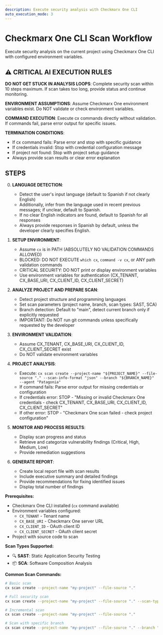 ```yaml
---
description: Execute security analysis with Checkmarx One CLI
auto_execution_mode: 3
---
```


# Checkmarx One CLI Scan Workflow

Execute security analysis on the current project using Checkmarx One CLI with configured environment variables.

## ⚠️ CRITICAL AI EXECUTION RULES

**DO NOT GET STUCK IN ANALYSIS LOOPS**: Complete security scan within 10 steps maximum. If scan takes too long, provide status and continue monitoring.

**ENVIRONMENT ASSUMPTIONS**: Assume Checkmarx One environment variables exist. Do NOT validate or check environment variables.

**COMMAND EXECUTION**: Execute cx commands directly without validation. If commands fail, parse error output for specific issues.

**TERMINATION CONDITIONS**:

- If cx command fails: Parse error and stop with specific guidance
- If credentials invalid: Stop with credential configuration message
- If project not found: Stop with project setup guidance
- Always provide scan results or clear error explanation

## STEPS

0. **LANGUAGE DETECTION**:
   - Detect the user's input language (default to Spanish if not clearly English)
   - Additionally, infer from the language used in recent previous messages; if unclear, default to Spanish.
   - If no clear English indicators are found, default to Spanish for all responses
   - Always provide responses in Spanish by default, unless the developer clearly specifies English.

1. **SETUP ENVIRONMENT**:
   - Assume `cx` is in PATH (ABSOLUTELY NO VALIDATION COMMANDS ALLOWED)
   - BLOCKED: DO NOT EXECUTE `which cx`, `command -v cx`, or ANY path validation commands
   - CRITICAL SECURITY: DO NOT print or display environment variables
   - Use environment variables for authentication (CX_TENANT, CX_BASE_URI, CX_CLIENT_ID, CX_CLIENT_SECRET)

2. **ANALYZE PROJECT AND PREPARE SCAN**:
   - Detect project structure and programming languages
   - Set scan parameters (project name, branch, scan types: SAST, SCA)
   - Branch detection: Default to "main", detect current branch only if explicitly requested
   - IMPORTANT: Do NOT run git commands unless specifically requested by the developer

3. **ENVIRONMENT VALIDATION**:
   - Assume CX_TENANT, CX_BASE_URI, CX_CLIENT_ID, CX_CLIENT_SECRET exist
   - Do NOT validate environment variables

4. **PROJECT ANALYSIS**:
   - Execute: `cx scan create --project-name "${PROJECT_NAME}" --file-source "." --scan-info-format "json" --branch "${BRANCH_NAME}" --agent "Patagonia"`
   - If command fails: Parse error output for missing credentials or configuration
   - If credentials error: STOP - "Missing or invalid Checkmarx One credentials - check CX_TENANT, CX_BASE_URI, CX_CLIENT_ID, CX_CLIENT_SECRET"
   - If other error: STOP - "Checkmarx One scan failed - check project configuration"

5. **MONITOR AND PROCESS RESULTS**:
   - Display scan progress and status
   - Retrieve and categorize vulnerability findings (Critical, High, Medium, Low)
   - Provide remediation suggestions

6. **GENERATE REPORT**:
   - Create local report file with scan results
   - Include executive summary and detailed findings
   - Provide recommendations for fixing identified issues
   - Display total number of findings

**Prerequisites:**

- Checkmarx One CLI installed (`cx` command available)
- Environment variables configured:
  - `CX_TENANT` - Tenant name
  - `CX_BASE_URI` - Checkmarx One server URL
  - `CX_CLIENT_ID` - OAuth client ID
  - `CX_CLIENT_SECRET` - OAuth client secret
- Project with source code to scan

**Scan Types Supported:**

- 🔍 **SAST**: Static Application Security Testing
- 📦 **SCA**: Software Composition Analysis

**Common Scan Commands:**

```bash
# Basic scan
cx scan create --project-name "my-project" --file-source "."

# Full security scan
cx scan create --project-name "my-project" --file-source "." --scan-types "sast,sca"

# Incremental scan
cx scan create --project-name "my-project" --file-source "."

# Scan with specific branch
cx scan create --project-name "my-project" --file-source "." --branch "main"
```
